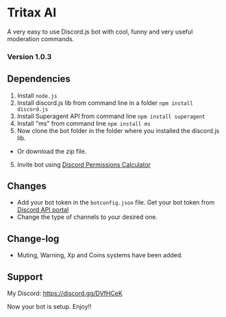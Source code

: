 # Tritax AI
A very easy to use Discord.js bot with cool, funny and very useful moderation commands.
### Version 1.0.3
## Dependencies
1. Install ```node.js```
2. Install discord.js lib from command line in a folder ```npm install discord.js```
3. Install Superagent API from command line ```npm install superagent```
4. Install "ms" from command line ```npm install ms```
4. Now clone the bot folder in the folder where you installed the discord.js lib.
* Or download the zip file.
5. Invite bot using [Discord Permissions Calculator](https://discordapi.com/permissions.html)

## Changes
* Add your bot token in the ```botconfig.json``` file. Get your bot token from [Discord API portal](https://discordapp.com/developers/docs/intro)
* Change the type of channels to your desired one.

## Change-log
* Muting, Warning, Xp and Coins systems have been added.

## Support
My Discord: https://discord.gg/DVfHCeK

Now your bot is setup. Enjoy!!


